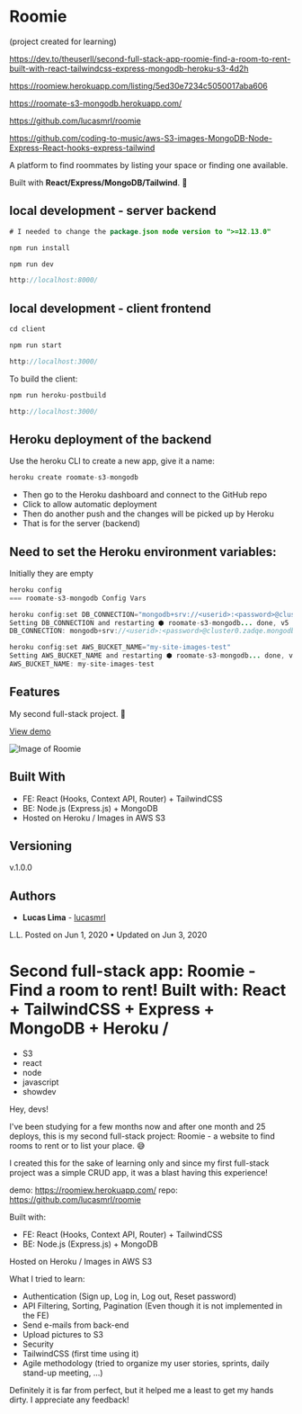 # Roomie

(project created for learning)

https://dev.to/theuserll/second-full-stack-app-roomie-find-a-room-to-rent-built-with-react-tailwindcss-express-mongodb-heroku-s3-4d2h

https://roomiew.herokuapp.com/listing/5ed30e7234c5050017aba606

https://roomate-s3-mongodb.herokuapp.com/

https://github.com/lucasmrl/roomie

https://github.com/coding-to-music/aws-S3-images-MongoDB-Node-Express-React-hooks-express-tailwind

A platform to find roommates by listing your space or finding one available.

Built with **React/Express/MongoDB/Tailwind**. 🚀

## local development - server backend

```java
# I needed to change the package.json node version to ">=12.13.0"

npm run install

npm run dev

http://localhost:8000/
```

## local development - client frontend

```java
cd client

npm run start

http://localhost:3000/
```

To build the client:

```java
npm run heroku-postbuild

http://localhost:3000/
```

## Heroku deployment of the backend

Use the heroku CLI to create a new app, give it a name:

```java
heroku create roomate-s3-mongodb
```

- Then go to the Heroku dashboard and connect to the GitHub repo
- Click to allow automatic deployment
- Then do another push and the changes will be picked up by Heroku
- That is for the server (backend)

## Need to set the Heroku environment variables:

Initially they are empty

```java
heroku config
=== roomate-s3-mongodb Config Vars
```

```java
heroku config:set DB_CONNECTION="mongodb+srv://<userid>:<password>@cluster0.zadqe.mongodb.net/myFirstDatabase?retryWrites=true&w=majority"
Setting DB_CONNECTION and restarting ⬢ roomate-s3-mongodb... done, v5
DB_CONNECTION: mongodb+srv://<userid>:<password>@cluster0.zadqe.mongodb.net/myFirstDatabase?retryWrites=true&w=majority

heroku config:set AWS_BUCKET_NAME="my-site-images-test"
Setting AWS_BUCKET_NAME and restarting ⬢ roomate-s3-mongodb... done, v6
AWS_BUCKET_NAME: my-site-images-test
```

## Features

My second full-stack project. 😬

[View demo](http://roomiew.herokuapp.com/)

![Image of Roomie](https://github.com/lucasmrl/roomie/blob/master/ezgif.com-resize.gif?raw=true)

## Built With

- FE: React (Hooks, Context API, Router) + TailwindCSS
- BE: Node.js (Express.js) + MongoDB
- Hosted on Heroku / Images in AWS S3

## Versioning

v.1.0.0

## Authors

- **Lucas Lima** - [lucasmrl](https://github.com/lucasmrl)

L.L.
Posted on Jun 1, 2020 • Updated on Jun 3, 2020

# Second full-stack app: Roomie - Find a room to rent! Built with: React + TailwindCSS + Express + MongoDB + Heroku /

- S3
- react
- node
- javascript
- showdev

Hey, devs!

I've been studying for a few months now and after one month and 25 deploys, this is my second full-stack project: Roomie - a website to find rooms to rent or to list your place. 😅

I created this for the sake of learning only and since my first full-stack project was a simple CRUD app, it was a blast having this experience!

demo: https://roomiew.herokuapp.com/
repo: https://github.com/lucasmrl/roomie

Built with:

- FE: React (Hooks, Context API, Router) + TailwindCSS
- BE: Node.js (Express.js) + MongoDB

Hosted on Heroku / Images in AWS S3

What I tried to learn:

- Authentication (Sign up, Log in, Log out, Reset password)
- API Filtering, Sorting, Pagination (Even though it is not implemented in the FE)
- Send e-mails from back-end
- Upload pictures to S3
- Security
- TailwindCSS (first time using it)
- Agile methodology (tried to organize my user stories, sprints, daily stand-up meeting, ...)

Definitely it is far from perfect, but it helped me a least to get my hands dirty. I appreciate any feedback!
